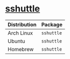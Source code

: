 # [sshuttle](https://github.com/sshuttle/sshuttle)

| Distribution | Package    |
| ------------ | ---------- |
| Arch Linux   | `sshuttle` |
| Ubuntu       | `sshuttle` |
| Homebrew     | `sshuttle` |
